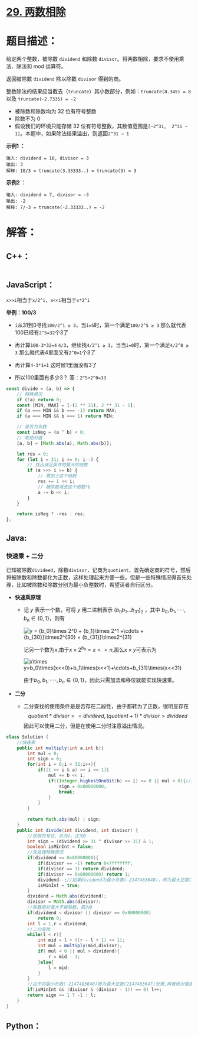 
# [29. 两数相除](https://leetcode-cn.com/problems/divide-two-integers/)

# 题目描述：

给定两个整数，被除数 `dividend` 和除数 `divisor`。将两数相除，要求不使用乘法、除法和 mod 运算符。

返回被除数 `dividend` 除以除数 `divisor` 得到的商。

整数除法的结果应当截去（`truncate`）其小数部分，例如：`truncate(8.345) = 8` 以及 `truncate(-2.7335) = -2`



- 被除数和除数均为 32 位有符号整数
- 除数不为 0
- 假设我们的环境只能存储 32 位有符号整数，其数值范围是`[−2^31,  2^31 − 1]`。本题中，如果除法结果溢出，则返回`2^31 − 1`



**示例1 ：**

```
输入: dividend = 10, divisor = 3
输出: 3
解释: 10/3 = truncate(3.33333..) = truncate(3) = 3
```

**示例2 ：**

```
输入: dividend = 7, divisor = -3
输出: -2
解释: 7/-3 = truncate(-2.33333..) = -2
```



# 解答：

## C++：

```C++

```



## JavaScript：

`x>>i`相当于`x/2^i`，`x<<i`相当于`x*2^i`

**举例：100/3**

- `i`从31到0寻找`100/2^i ≥ 3`，当`i=5`时，第一个满足`100/2^5 ≥ 3`
  那么就代表100已经有`2^5=32`个3了

- 再计算`100-3*32=4`
  `4/3`，继续找`4/2^i ≥ 3`，当当`i=0`时，第一个满足`4/2^0 ≥ 3`
  那么就代表4里面又有`2^0=1`个3了

- 再计算`4-3*1=1`
  这时候1里面没有3了

- 所以100里面有多少3？
  答：`2^5+2^0=33`

```javascript
const divide = (a, b) => {
    // 特殊情况
    if (!a) return 0;
    const [MIN, MAX] = [-(2 ** 31), 2 ** 31 - 1];
    if (a === MIN && b === -1) return MAX;
    if (a === MIN && b === 1) return MIN;

    // 是否为负数
    const isNeg = (a ^ b) < 0;
    // 取绝对值
    [a, b] = [Math.abs(a), Math.abs(b)];

    let res = 0;
    for (let i = 31; i >= 0; i--) {
        // 找出满足条件的最大的倍数
        if (a >>> i >= b) {
            // 累加上这个倍数
            res += 1 << i;
            // 被除数减去这个倍数*b
            a -= b << i;
        }
    }

    return isNeg ? -res : res;
};
```
## Java:

### 快速乘 + 二分

​		已知被除数`divideed`，除数`divisor`，记商为`quotient`，首先确定商的符号，然后将被除数和除数都化为正数，这样处理起来方便一些。但是一些特殊情况得首先处理，比如被除数和除数分别为最小负整数时，希望读者自行区分。

- **快速乘原理** 

  - 记 $y$ 表示一个数，可将 $y$ 用二进制表示  $(b_0b_1...b_{31})_2$ ，其中 $b_0,b_1,···,b_n∈\{0,1\}$，则有

    <img src="https://latex.codecogs.com/svg.image?y&space;=&space;{b_0}\times&space;2^0&space;&plus;&space;{b_1}\times&space;2^1&space;&plus;\cdots&space;&plus;{b_{30}}\times2^{30}&space;&plus;&space;{b_{31}}\times2^{31}" title="y = {b_0}\times 2^0 + {b_1}\times 2^1 +\cdots +{b_{30}}\times2^{30} + {b_{31}}\times2^{31}" />

    记另一个数为$x$,由于$x×2^{b_n}=x<<n$,那么$x×y$可表示为

    <img src="https://latex.codecogs.com/svg.image?x\times&space;y=b_0\times(x<<0)&plus;b_1\times(x<<1)&plus;\cdots&plus;b_{31}\times(x<<31)" title="x\times y=b_0\times(x<<0)+b_1\times(x<<1)+\cdots+b_{31}\times(x<<31)" />

    由于$b_0,b_1,···,b_n∈\{0,1\}$，因此只需加法和移位就能实现快速乘。

- **二分**

  - 二分查找的使用条件是是否存在二段性，由于都转为了正数，很明显存在
    $$
    quotient* divisor<= divideed,(quotient+1)*divisor>divideed
    $$
    因此可以使用二分，但是在使用二分时注意溢出情况。

```java
class Solution {
    //快速乘
    public int multiply(int a,int b){
        int mul = 0;
        int sign = 0;
        for(int i = 0;i < 32;i++){
            if((1 << i & a) >> i == 1){
                mul += b << i;
                if((Integer.highestOneBit(b) << i) <= 0 || mul < 0){//溢出判断
                    sign = 0x80000000;  
                    break;
                }
            }  
        }
        
        return Math.abs(mul) | sign;
    }
    public int divide(int dividend, int divisor) {
        //获取符号位，负为1，正为0
        int sign = (dividend >> 31 ^ divisor >> 31) & 1;
        boolean isMinInt = false;
        //先处理特殊情况
        if(dividend == 0x80000000){
            if(divisor == -1) return 0x7fffffff;
            if(divisor == 1) return dividend;
            if(divisor == 0x80000000) return 1;
            dividend--;//如果dividend为最小负数(-2147483648)，转为最大正数(2147483647)处理
            isMinInt = true;
        }
        dividend = Math.abs(dividend);
        divisor = Math.abs(divisor);
        //除数绝对值大于被除数，商为0
        if(dividend < divisor || divisor == 0x80000000)
            return 0;
        int l = 1,r = dividend;
       	//二分查找
        while(l < r){
            int mid = l + ((r - l + 1) >> 1);
            int mul = multiply(mid,divisor);
            if( mul < 0 || mul > dividend){
                r = mid - 1;
            }else{
                l = mid;
            }
        }
        //由于将最小负数(-2147483648)转为最大正数(2147483647)处理,两者绝对值差1，当且仅当除数为2的幂次方时商需加1，如何知道的?面向用例编程，大家都懂得
        if(isMinInt && (divisor & (divisor - 1)) == 0) l++;
        return sign == 1 ? -l : l;
    }
}
```

## Python：

```python

```


